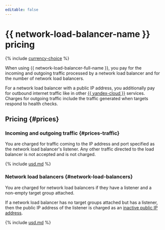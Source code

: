 ```yaml
---
editable: false
---
```

# {{ network-load-balancer-name }} pricing


{% include [currency-choice](../_includes/pricing/currency-choice.md) %}


When using {{ network-load-balancer-full-name }}, you pay for the incoming and outgoing traffic processed by a network load balancer and for the number of network load balancers.

For a network load balancer with a public IP address, you additionally pay for outbound internet traffic like in other [{{ yandex-cloud }}](../vpc/pricing.md#prices-traffic) services. Charges for outgoing traffic include the traffic generated when targets respond to health checks.

## Pricing {#prices}


### Incoming and outgoing traffic {#prices-traffic}

You are charged for traffic coming to the IP address and port specified as the network load balancer's listener. Any other traffic directed to the load balancer is not accepted and is not charged.





{% include [usd.md](../_pricing/network-load-balancer/usd-traffic.md) %}




### Network load balancers {#network-load-balancers}

You are charged for network load balancers if they have a listener and a non-empty target group attached.

If a network load balancer has no target groups attached but has a listener, then the public IP address of the listener is charged as an [inactive public IP address](../vpc/pricing.md#prices-public-ip).





{% include [usd.md](../_pricing/network-load-balancer/usd-balancer.md) %}



